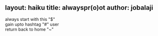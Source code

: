 layout: haiku title: alwayspr(o)ot author: jobalaji
---

always start with this "$" <br>
gain upto hashtag "#" user <br>
return back to home "~" <br>

